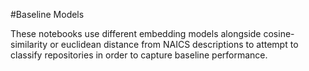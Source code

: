 #Baseline Models

These notebooks use different embedding models alongside cosine-similarity or euclidean distance from NAICS descriptions to attempt to classify repositories in order to capture baseline performance.
